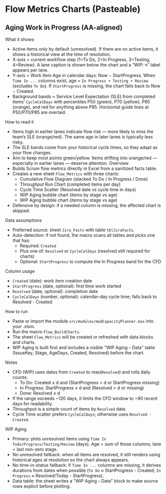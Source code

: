 # Flow Metrics Charts (Pasteable)


## Aging Work in Progress (AA-aligned)

What it shows
- Active items only by default (unresolved). If there are no active items, it shows a historical view at the time of resolution.
- X-axis = current workflow step (1=To Do, 2=In Progress, 3=Testing, 4=Review). A lane caption is shown below the chart and a “WIP: n” label appears per lane.
- Y-axis = Work Item Age in calendar days: Now − StartProgress. When `Time In ...` columns exist, age = `In Progress + Testing + Review` (excludes `To Do`). If `StartProgress` is missing, the chart falls back to Now − Created.
- Background bands = Service Level Expectation (SLE) from completed items’ `CycleCalDays` with percentiles P50 (green), P70 (yellow), P85 (orange), and red for anything above P85. Horizontal guide lines at P50/P70/P85 are overlaid.

How to read it
- Items high in earlier lanes indicate flow risk — more likely to miss the team’s SLE (orange/red). The same age in later lanes is typically less risky.
- The SLE bands come from your historical cycle times, so they adapt as your flow changes.
- Aim to keep most points green/yellow. Items drifting into orange/red — especially in earlier lanes — deserve attention.
Overview
- Builds Scrum flow metrics directly in Excel from a sanitized facts table.
- Creates a new sheet `Flow_Metrics` with three charts:
  - Cumulative Flow Diagram (stacked To Do / In Progress / Done)
  - Throughput Run Chart (completed items per day)
  - Cycle Time Scatter (Resolved date vs cycle time in days)
  - WIP Aging bubble chart (items by stage vs age)
  - WIP Aging bubble chart (items by stage vs age)
- Defensive by design: if a needed column is missing, the affected chart is skipped.

Data assumptions
- Preferred source: sheet `Jira_Facts` with table `tblJiraFacts`.
- Auto-detection: if not found, the macro scans all tables and picks one that has:
  - Required: `Created`
  - Plus one of: `Resolved` or `CycleCalDays` (resolved still required for charts)
  - Optional: `StartProgress` to compute the In Progress band for the CFD

Column usage
- `Created` (date): work item creation date
- `StartProgress` (date, optional): first time work started
- `Resolved` (date, optional): completion date
- `CycleCalDays` (number, optional): calendar-day cycle time; falls back to Resolved - Created

How to run
- Paste or import the module `src/modules/modCapacityPlanner.bas` into your .xlsm.
- Run the macro `Flow_BuildCharts`.
- The sheet `Flow_Metrics` will be created or refreshed with data blocks and charts.
- WIP Aging is built first and includes a visible "WIP Aging – Data" table (IssueKey, Stage, AgeDays, Created, Resolved) before the chart.

Notes
- CFD (WIP) uses dates from `Created` to max(`Resolved`) and rolls daily counts:
  - To Do: Created ≤ d and (StartProgress > d or StartProgress missing)
  - In Progress: StartProgress ≤ d and (Resolved > d or missing)
  - Done: Resolved ≤ d
- If the range exceeds ~120 days, it limits the CFD window to ~90 recent days for readability.
- Throughput is a simple count of items by `Resolved` date.
- Cycle Time scatter prefers `CycleCalDays`; otherwise uses `Resolved - Created`.

WIP Aging
- Primary: plots unresolved items using `Time In Todo/Progress/Testing/Review` (days). Age = sum of those columns; lane = last non-zero stage.
- No unresolved fallback: when all items are resolved, it still renders using historical ages at resolution so the chart always appears.
- No time-in-status fallback: if `Time In ...` columns are missing, it derives durations from dates when possible (`To Do` ≈ StartProgress - Created; `In Progress` ≈ Resolved/Today - StartProgress).
 - Data table: the sheet writes a "WIP Aging – Data" block to make source rows explicit before plotting.
